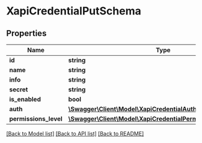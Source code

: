 # XapiCredentialPutSchema

## Properties
Name | Type | Description | Notes
------------ | ------------- | ------------- | -------------
**id** | **string** |  | [optional] 
**name** | **string** |  | [optional] 
**info** | **string** |  | [optional] 
**secret** | **string** |  | [optional] 
**is_enabled** | **bool** |  | [optional] 
**auth** | [**\Swagger\Client\Model\XapiCredentialAuthTypeSchema**](XapiCredentialAuthTypeSchema.md) |  | [optional] 
**permissions_level** | [**\Swagger\Client\Model\XapiCredentialPermissionsLevelSchema**](XapiCredentialPermissionsLevelSchema.md) |  | [optional] 

[[Back to Model list]](../README.md#documentation-for-models) [[Back to API list]](../README.md#documentation-for-api-endpoints) [[Back to README]](../README.md)


